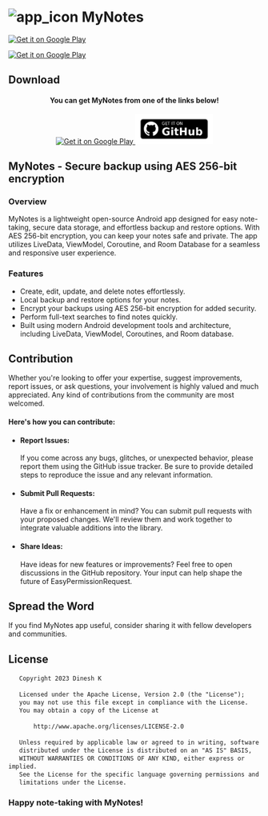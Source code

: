 # <img src="https://github.com/Dinesh2811/MyNotes/assets/55741240/f31dfd06-5d1e-44c3-b6f1-caf3cd356182" alt="app_icon" width="25" height="25"> MyNotes

[<img src="https://play.google.com/intl/en_us/badges/images/generic/en_badge_web_generic.png" alt="Get it on Google Play" width="250"  height="100"/>](https://play.google.com/store/apps/details?id=com.dinesh.mynotes)

[<img src="https://github.com/Dinesh2811/MyNotes/assets/55741240/9595555d-d184-44d8-a5a4-66c6eb309a16" alt="Get it on Google Play" width="250"  height="100"/>](https://github.com/Dinesh2811/MyNotes/releases/download/2.0/MyNotes.v2.0.13.apk)



## Download

<div align="center">
    <h4><b>You can get MyNotes from one of the links below!</b></h4>
    <a href="https://play.google.com/store/apps/details?id=com.dinesh.mynotes">
        <img src="https://play.google.com/intl/en_us/badges/images/generic/en_badge_web_generic.png" alt="Get it on Google Play" height="60" />
    </a>
    <a href="https://github.com/Dinesh2811/MyNotes/releases/latest">
        <img src="images/get-it-on-github.png" alt="Get it from GitHub" height="60" />
    </a>
</div>








## MyNotes - Secure backup using AES 256-bit encryption

### Overview
MyNotes is a lightweight open-source Android app designed for easy note-taking, secure data storage, and effortless backup and restore options. With AES 256-bit encryption, you can keep your notes safe and private. The app utilizes LiveData, ViewModel, Coroutine, and Room Database for a seamless 
and responsive user experience.

### Features
- Create, edit, update, and delete notes effortlessly.
- Local backup and restore options for your notes.
- Encrypt your backups using AES 256-bit encryption for added security.
- Perform full-text searches to find notes quickly.
- Built using modern Android development tools and architecture, including LiveData, ViewModel, Coroutines, and Room database.

## Contribution
Whether you're looking to offer your expertise, suggest improvements, report issues, or ask questions, your involvement is highly valued and much appreciated. Any kind of contributions from the community are most welcomed.

#### Here's how you can contribute:

- #### Report Issues:
  If you come across any bugs, glitches, or unexpected behavior, please report them using the GitHub issue tracker. Be sure to provide detailed steps to reproduce the issue and any relevant information.

- #### Submit Pull Requests:
  Have a fix or enhancement in mind? You can submit pull requests with your proposed changes. We'll review them and work together to integrate valuable additions into the library.

- #### Share Ideas:
  Have ideas for new features or improvements? Feel free to open discussions in the GitHub repository. Your input can help shape the future of EasyPermissionRequest.

## Spread the Word
If you find MyNotes app useful, consider sharing it with fellow developers and communities.

## License

```
   Copyright 2023 Dinesh K

   Licensed under the Apache License, Version 2.0 (the "License");
   you may not use this file except in compliance with the License.
   You may obtain a copy of the License at

       http://www.apache.org/licenses/LICENSE-2.0

   Unless required by applicable law or agreed to in writing, software
   distributed under the License is distributed on an "AS IS" BASIS,
   WITHOUT WARRANTIES OR CONDITIONS OF ANY KIND, either express or implied.
   See the License for the specific language governing permissions and
   limitations under the License.
```

### Happy note-taking with MyNotes!